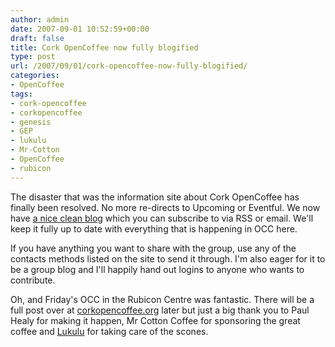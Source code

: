 ```yaml
---
author: admin
date: 2007-09-01 10:52:59+00:00
draft: false
title: Cork OpenCoffee now fully blogified
type: post
url: /2007/09/01/cork-opencoffee-now-fully-blogified/
categories:
- OpenCoffee
tags:
- cork-opencoffee
- corkopencoffee
- genesis
- GEP
- lukulu
- Mr-Cotton
- OpenCoffee
- rubicon
---
```


The disaster that was the information site about Cork OpenCoffee has finally been resolved. No more re-directs to Upcoming or Eventful. We now have [a nice clean blog](http://corkopencoffee.org/) which you can subscribe to via RSS or email. We'll keep it fully up to date with everything that is happening in OCC here. 

If you have anything you want to share with the group, use any of the contacts methods listed on the site to send it through. I'm also eager for it to be a group blog and I'll happily hand out logins to anyone who wants to contribute.

Oh, and Friday's OCC in the Rubicon Centre was fantastic. There will be a full post over at [corkopencoffee.org](http://corkopencoffee.org/) later but just a big thank you to Paul Healy for making it happen, Mr Cotton Coffee for sponsoring the great coffee and [Lukulu](http://www.lukulu.com/) for taking care of the scones.

